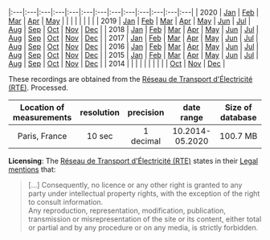 |:---|:---|:---|:---|:---|:---|:---|:---|:---|:---|:---|:---|:---|
| 2020 | [Jan](https://osf.io/download/5eecf39a76ebd800fccd9993/) | [Feb](https://osf.io/download/5eecf3a265982800fbcf39a4/) | [Mar](https://osf.io/download/5eecf3b5145b1a011352db08/) | [Apr](https://osf.io/download/5eecf3ba145b1a011352db18/) | [May](https://osf.io/download/5eecf3c1145b1a010752fa62/)  |   |   |   |   |   |   |   |
| 2019 | [Jan](https://osf.io/download/5eecf34676ebd80101cd9692/) | [Feb](https://osf.io/download/5eecf34a6598280102cf1168/) | [Mar](https://osf.io/download/5eecf34e65982800fbcf391b/) | [Apr](https://osf.io/download/5eecf359145b1a011352d9c5/) | [May](https://osf.io/download/5eecf35d145b1a010752f9dc/) | [Jun](https://osf.io/download/5eecf365145b1a010d52ec73/) | [Jul](https://osf.io/download/5eecf369145b1a010752f9e7/) | [Aug](https://osf.io/download/5eecf37076ebd800fdcda484/) | [Sep](https://osf.io/download/5eecf37465982800facf2b2e/) | [Oct](https://osf.io/download/5eecf37776ebd800fccd993a/) | [Nov](https://osf.io/download/5eecf3806598280102cf11e4/) | [Dec](https://osf.io/download/5eecf38a6598280101cf0f7b/) |
| 2018 | [Jan](https://osf.io/download/5eecf2bf76ebd80101cd9552/) | [Feb](https://osf.io/download/5eecf2c46598280102cf0fe0/) | [Mar](https://osf.io/download/5eecf2c876ebd800fccd9821/) | [Apr](https://osf.io/download/5eecf2ce145b1a010c52de60/) | [May](https://osf.io/download/5eecf2d2145b1a010d52eb85/) | [Jun](https://osf.io/download/5eecf2dc65982800facf2a8d/) | [Jul](https://osf.io/download/5eecf2e06598280101cf0e30/) | [Aug](https://osf.io/download/5eecf2e66598280102cf106a/) | [Sep](https://osf.io/download/5eecf2ec76ebd80102cda902/) | [Oct](https://osf.io/download/5eecf2f5145b1a010d52ebda/) | [Nov](https://osf.io/download/5eecf2fa76ebd80102cda93d/) | [Dec](https://osf.io/download/5eecf3016598280101cf0e87/) |
| 2017 | [Jan](https://osf.io/download/5eecf25576ebd800fccd9728/) | [Feb](https://osf.io/download/5eecf25a76ebd800fccd9736/) | [Mar](https://osf.io/download/5eecf263145b1a011352d67f/) | [Apr](https://osf.io/download/5eecf268145b1a011352d697/) | [May](https://osf.io/download/5eecf27076ebd80102cda76e/) | [Jun](https://osf.io/download/5eecf27476ebd80102cda77a/) | [Jul](https://osf.io/download/5eecf27f76ebd80102cda7a4/) | [Aug](https://osf.io/download/5eecf28365982800fbcf37ee/) | [Sep](https://osf.io/download/5eecf28f145b1a010752f8f8/) | [Oct](https://osf.io/download/5eecf2946598280101cf0d6c/) | [Nov](https://osf.io/download/5eecf29b76ebd800fccd97b8/) | [Dec](https://osf.io/download/5eecf2a2145b1a011352d76c/) |
| 2016 | [Jan](https://osf.io/download/5eecf1ec145b1a011252cdd7/) | [Feb](https://osf.io/download/5eecf1ef145b1a011252cde6/) | [Mar](https://osf.io/download/5eecf1f9145b1a010c52dd4d/) | [Apr](https://osf.io/download/5eecf1fe145b1a011352d4de/) | [May](https://osf.io/download/5eecf204145b1a011352d4f6/) | [Jun](https://osf.io/download/5eecf20a76ebd80102cda622/) | [Jul](https://osf.io/download/5eecf21165982800fbcf370b/) | [Aug](https://osf.io/download/5eecf2186598280102cf0dd5/) | [Sep](https://osf.io/download/5eecf220145b1a010752f878/) | [Oct](https://osf.io/download/5eecf224145b1a010c52dd88/) | [Nov](https://osf.io/download/5eecf229145b1a011352d59c/) | [Dec](https://osf.io/download/5eecf23476ebd80101cd93e4/) |
| 2015 | [Jan](https://osf.io/download/5eecf1786598280102cf0bfa/) | [Feb](https://osf.io/download/5eecf17d65982800fbcf361a/) | [Mar](https://osf.io/download/5eecf18076ebd80102cda47e/) | [Apr](https://osf.io/download/5eecf189145b1a010d52e96a/) | [May](https://osf.io/download/5eecf1926598280101cf0b38/) | [Jun](https://osf.io/download/5eecf198145b1a010d52e97a/) | [Jul](https://osf.io/download/5eecf19e76ebd80101cd9275/) | [Aug](https://osf.io/download/5eecf1a776ebd80102cda4ec/) | [Sep](https://osf.io/download/5eecf1ac76ebd80102cda517/) | [Oct](https://osf.io/download/5eecf1c376ebd80102cda54c/) | [Nov](https://osf.io/download/5eecf1c976ebd80101cd92cd/) | [Dec](https://osf.io/download/5eecf1d265982800facf290f/) |
| 2014  |   |   |   |   |   |   |   |   |   | [Oct](https://osf.io/download/5eecf13c145b1a010d52e8da/) | [Nov](https://osf.io/download/5eecf1436598280102cf0b51/) | [Dec](https://osf.io/download/5eecf148145b1a011352d26c/) |


These recordings are obtained from the [Réseau de Transport d'Électricité (RTE)](https://clients.rte-france.com/lang/an/visiteurs/vie/vie_frequence.jsp). Processed.


| Location of measurements | resolution | precision |   date range    | Size of database |
| :----------------------: | :--------: | :-------: | :-------------: | :--------------: |
|            Paris, France |   10 sec   | 1 decimal | 10.2014-05.2020 |     100.7 MB     |

**Licensing**: The [Réseau de Transport d'Électricité (RTE)](https://clients.rte-france.com/index_en.jsp) states in their [Legal mentions](https://clients.rte-france.com/lang/an/visiteurs/services/mentions_legales.jsp) that:
> [...] Consequently, no licence or any other right is granted to any party under intellectual property rights, with the exception of the right to consult information.  
Any reproduction, representation, modification, publication, transmission or misrepresentation of the site or its content, either total or partial and by any procedure or on any media, is strictly forbidden.
